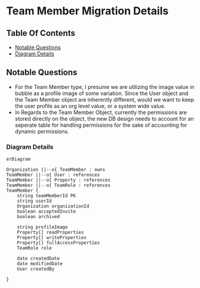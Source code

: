 # Team Member Migration Details 

## Table Of Contents
- [Notable Questions](#notable-questions)
- [Diagram Details](#diagram-details)


## Notable Questions

- For the Team Member type, I presume we are utilizing the image value in bubble as a profile image of some variation.  Since the User object and the Team Member object are inherently different, would we want to keep the user profile as an org level value, or a system wide value.
- In Regards to the Team Member Object, currently the permissions are stored directly on the object, the new DB design needs to account for an seperate table for handling permissions for the sake of accounting for dynamic permissions.

### Diagram Details

```mermaid
erDiagram

Organization ||--o{ TeamMember : owns
TeamMember ||--o{ User : references
TeamMember ||--o{ Property : references
TeamMember ||--o{ TeamRole : references
TeamMember {
	string teamMemberId PK
	string userId
	Organization organizationId
	boolean acceptedInvite
	boolean archived

	string profileImage
	Property[] readProperties
	Property[] writeProperties
	Property[] fullAccessProperties
	TeamRole role

	date createdDate
	date modifiedDate
	User createdBy

}
	
```

